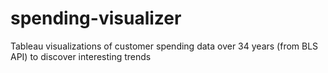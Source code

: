 # spending-visualizer
Tableau visualizations of customer spending data over 34 years (from BLS API) to discover interesting trends
